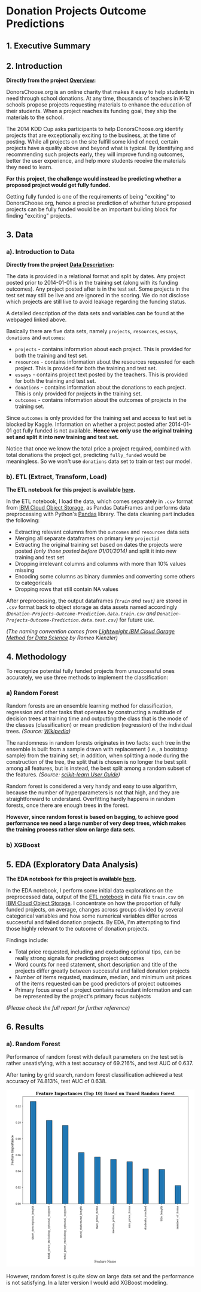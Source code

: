 Donation Projects Outcome Predictions
=======================================

## 1. Executive Summary


## 2. Introduction

**Directly from the project [Overview](https://www.kaggle.com/c/kdd-cup-2014-predicting-excitement-at-donors-choose):**

DonorsChoose.org is an online charity that makes it easy to help students in need through school donations. At any time, thousands of teachers in K-12 schools propose projects requesting materials to enhance the education of their students. When a project reaches its funding goal, they ship the materials to the school.

The 2014 KDD Cup asks participants to help DonorsChoose.org identify projects that are exceptionally exciting to the business, at the time of posting. While all projects on the site fulfill some kind of need, certain projects have a quality above and beyond what is typical. By identifying and recommending such projects early, they will improve funding outcomes, better the user experience, and help more students receive the materials they need to learn.

**For this project, the challenge would instead be predicting whether a proposed project would get fully funded.**

Getting fully funded is one of the requirements of being "exciting" to DonorsChoose.org, hence a precise prediction of whether future proposed projects can be fully funded would be an important building block for finding "exciting" projects.


## 3. Data

### a). Introduction to Data

**Directly from the project [Data Description](https://www.kaggle.com/c/kdd-cup-2014-predicting-excitement-at-donors-choose/data):**

The data is provided in a relational format and split by dates. Any project posted prior to 2014-01-01 is in the training set (along with its funding outcomes). Any project posted after is in the test set. Some projects in the test set may still be live and are ignored in the scoring. We do not disclose which projects are still live to avoid leakage regarding the funding status.

A detailed description of the data sets and variables can be found at the webpaged linked above.

Basically there are five data sets, namely `projects`, `resources`, `essays`, `donations` and `outcomes`:

* `projects` - contains information about each project. This is provided for both the training and test set.
* `resources` - contains information about the resources requested for each project. This is provided for both the training and test set.
* `essays` - contains project text posted by the teachers. This is provided for both the training and test set.
* `donations` - contains information about the donations to each project. This is only provided for projects in the training set.
* `outcomes` - contains information about the outcomes of projects in the training set.

Since `outcomes` is only provided for the training set and access to test set is blocked by Kaggle. Information on whether a project posted after 2014-01-01 got fully funded is not available. **Hence we only use the original training set and split it into new training and test set.**

Notice that once we know the total price a project required, combined with total donations the project got, predicting `fully_funded` would be meaningless. So we won't use `donations` data set to train or test our model.

### b). ETL (Extract, Transform, Load)

**The ETL notebook for this project is available [here](https://dataplatform.cloud.ibm.com/analytics/notebooks/v2/eec51c21-c64d-44be-b8ae-89d37dfc5cbd/view?access_token=84b49773ba7003cf55cdd5450a8763cc8997afa9c8c52957a0d87ed4f649e4a2).**

In the ETL notebook, I load the data, which comes separately in `.csv` format from [IBM Cloud Object Storage](https://www.ibm.com/cloud/object-storage?S_PKG=AW&cm_mmc=Search_Google-_-Cloud_Cloud+Platform-_-WW_NA-_-+ibm++object++storage_Broad_&cm_mmca1=000016GC&cm_mmca2=10007090&cm_mmca7=9060146&cm_mmca8=aud-311016886972:kwd-346458796492&cm_mmca9=_k_CjwKCAiAyfvhBRBsEiwAe2t_i-XCqy6aVw7VL5rPgPbazlACBDB8tL5qFioP_k0oLEF8dxisH8cTlBoClHoQAvD_BwE_k_&cm_mmca10=317209285867&cm_mmca11=b&mkwid=_k_CjwKCAiAyfvhBRBsEiwAe2t_i-XCqy6aVw7VL5rPgPbazlACBDB8tL5qFioP_k0oLEF8dxisH8cTlBoClHoQAvD_BwE_k_|1445|530530&cvosrc=ppc.google.%2Bibm%20%2Bobject%20%2Bstorage&cvo_campaign=000016GC&cvo_crid=317209285867&Matchtype=b&gclid=CjwKCAiAyfvhBRBsEiwAe2t_i-XCqy6aVw7VL5rPgPbazlACBDB8tL5qFioP_k0oLEF8dxisH8cTlBoClHoQAvD_BwE), as Pandas DataFrames and performs data preprocessing with Python's [Pandas](https://pandas.pydata.org/) library. The data cleaning part includes the following:

* Extracting relevant columns from the `outcomes` and `resources` data sets
* Merging all separate dataframes on primary key `projectid`
* Extracting the original training set based on dates the projects were posted *(only those posted before 01/01/2014)* and split it into new training and test set
* Dropping irrelevant columns and columns with more than 10% values missing
* Encoding some columns as binary dummies and converting some others to categoricals
* Dropping rows that still contain NA values

After preprocessing, the output dataframes *(`train` and `test`)* are stored in `.csv` format back to object storage as data assets named accordingly *(`Donation-Projects-Outcome-Prediction.data.train.csv` and `Donation-Projects-Outcome-Prediction.data.test.csv`)* for future use.

*(The naming convention comes from [Lightweight IBM Cloud Garage Method for Data Science](https://github.com/IBM/coursera/blob/master/coursera_capstone/Lightweight_IBM%20Cloud_Garage_Method_for_Data_Science_Romeo_Kienzler.pdf) by Romeo Kienzler)*


## 4. Methodology

To recognize potential fully funded projects from unsuccessful ones accurately, we use three methods to implement the classification:

### a) Random Forest

Random forests are an ensemble learning method for classification, regression and other tasks that operates by constructing a multitude of decision trees at training time and outputting the class that is the mode of the classes (classification) or mean prediction (regression) of the individual trees. *(Source: [Wikipedia](https://en.wikipedia.org/wiki/Random_forest))*

The randomness in random forests originates in two facts: each tree in the ensemble is built from a sample drawn with replacement (i.e., a bootstrap sample) from the training set; in addition, when splitting a node during the construction of the tree, the split that is chosen is no longer the best split among all features, but is instead, the best split among a random subset of the features. *(Source: [scikit-learn User Guide](https://scikit-learn.org/stable/modules/ensemble.html#forest))*

Random forest is considered a very handy and easy to use algorithm, because the number of hyperparameters is not that high, and they are straightforward to understand. Overfitting hardly happens in random forests, once there are enough trees in the forest.

**However, since random forest is based on bagging, to achieve good performance we need a large number of very deep trees, which makes the training process rather slow on large data sets.**

### b) XGBoost


## 5. EDA (Exploratory Data Analysis)

**The EDA notebook for this project is available [here](https://dataplatform.cloud.ibm.com/analytics/notebooks/v2/d1f690c5-7b37-4dc9-9063-e4b371e3610d/view?access_token=3a8f94c265f0184cd98a4aa5aac7d335f8d42caf9688a10f59f35702b3fe67a2).**

In the EDA notebook, I perform some initial data explorations on the preprocessed data, output of the [ETL notebook](https://dataplatform.cloud.ibm.com/analytics/notebooks/v2/eec51c21-c64d-44be-b8ae-89d37dfc5cbd/view?projectid=fe8f6b6c-3d7e-4e63-bda2-d3d875f07abb&context=analytics) in data file `train.csv` on [IBM Cloud Object Storage](https://www.ibm.com/cloud/object-storage?S_PKG=AW&cm_mmc=Search_Google-_-Cloud_Cloud+Platform-_-WW_NA-_-ibm+cloud+object+storage_Exact_&cm_mmca1=000016GC&cm_mmca2=10007090&cm_mmca7=9021720&cm_mmca8=aud-311016886972:kwd-320507222281&cm_mmca9=_k_CjwKCAiAyfvhBRBsEiwAe2t_i1ZADYFVHn5C4dt5QQKrElVtqwWfFS08ZPk8slGBze9TyaULK38v3xoCIT0QAvD_BwE_k_&cm_mmca10=317209285666&cm_mmca11=e&mkwid=_k_CjwKCAiAyfvhBRBsEiwAe2t_i1ZADYFVHn5C4dt5QQKrElVtqwWfFS08ZPk8slGBze9TyaULK38v3xoCIT0QAvD_BwE_k_|1445|530573&cvosrc=ppc.google.ibm%20cloud%20object%20storage&cvo_campaign=000016GC&cvo_crid=317209285666&Matchtype=e&gclid=CjwKCAiAyfvhBRBsEiwAe2t_i1ZADYFVHn5C4dt5QQKrElVtqwWfFS08ZPk8slGBze9TyaULK38v3xoCIT0QAvD_BwE). I concentrate on how the proportion of fully funded projects, on average, changes across groups divided by several categorical variables and how some numerical variables differ across successful and failed donation projects. By EDA, I'm attempting to find those highly relevant to the outcome of donation projects.

Findings include:

* Total price requested, including and excluding optional tips, can be really strong signals for predicting project outcomes
* Word counts for need statement, short description and title of the projects differ greatly between successful and failed donation projects
* Number of items requsted, maximum, median, and minimum unit prices of the items requested can be good predictors of project outcomes
* Primary focus area of a project contains redundant information and can be represented by the project's primary focus subjects

*(Please check the full report for further reference)*


## 6. Results

### a). Random Forest

Performance of random forest with default parameters on the test set is rather unsatisfying, with a test accuracy of 69.216%, and test AUC of 0.637.

After tuning by grid search, random forest classification achieved a test accuracy of 74.813%, test AUC of 0.638.

![](https://github.com/KunyuHe/Donation-Projects-Outcome-Predictions/blob/master/EDA_outputs/important_features.png)

However, random forest is quite slow on large data set and the performance is not satisfying. In a later version I would add XGBoost modeling.
